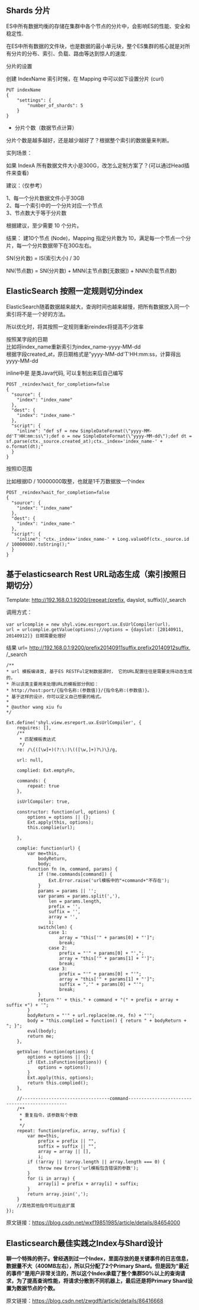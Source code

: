 ## Shards 分片

ES中所有数据均衡的存储在集群中各个节点的分片中，会影响ES的性能、安全和稳定性.

在ES中所有数据的文件块，也是数据的最小单元块，整个ES集群的核心就是对所有分片的分布、索引、负载、路由等达到惊人的速度.

分片的设置

创建 IndexName 索引时候，在 Mapping 中可以如下设置分片 (curl)
```
PUT indexName
{
    "settings": {
        "number_of_shards": 5
    }
}
```
- 分片个数（数据节点计算）

分片个数是越多越好，还是越少越好了？根据整个索引的数据量来判断。

实列场景：

如果 IndexA 所有数据文件大小是300G，改怎么定制方案了？(可以通过Head插件来查看)

建议：（仅参考）

1、每一个分片数据文件小于30GB  
2、每一个索引中的一个分片对应一个节点  
3、节点数大于等于分片数  

根据建议，至少需要 10 个分片。

结果： 建10个节点 (Node)，Mapping 指定分片数为 10，满足每一个节点一个分片，每一个分片数据带下在30G左右。

SN(分片数) = IS(索引大小) / 30

NN(节点数) = SN(分片数) + MNN(主节点数[无数据]) + NNN(负载节点数)



## ElasticSearch 按照一定规则切分index

ElasticSearch随着数据越来越大，查询时间也越来越慢，把所有数据放入同一个索引将不是一个好的方法。

所以优化时，将其按照一定规则重新reindex将提高不少效率

按照某字段的日期  
比如将index_name重新索引为index_name-yyyy-MM-dd  
根据字段created_at，原日期格式是"yyyy-MM-dd'T'HH:mm:ss，计算得出yyyy-MM-dd  

inline中是 是类Java代码, 可以复制出来后自己编写
```
POST _reindex?wait_for_completion=false
{
  "source": {
    "index": "index_name"
  },
  "dest": {
    "index": "index_name-"
  },
  "script": {
    "inline": "def sf = new SimpleDateFormat(\"yyyy-MM-dd'T'HH:mm:ss\");def o = new SimpleDateFormat(\"yyyy-MM-dd\");def dt = sf.parse(ctx._source.created_at);ctx._index='index_name-' + o.format(dt);"
  }
}
```
按照ID范围

比如根据ID / 10000000取整，也就是1千万数据放一个index
```
POST _reindex?wait_for_completion=false
{
  "source": {
    "index": "index_name"
  },
  "dest": {
    "index": "index_name-"
  },
  "script": {
    "inline": "ctx._index='index_name-' + Long.valueOf(ctx._source.id / 10000000).toString();"
  }
}
```


## 基于elasticsearch Rest URL动态生成（索引按照日期切分）

Template: http://192.168.0.1:9200/{repeat:(prefix, dayslot, suffix)}/_search

调用方式：
```
var urlcomplie = new shyl.view.esreport.ux.EsUrlCompiler(url)，
url = urlcomplie.getValue(options);//options = {dayslot: [20140911, 20140912]} 日期需要处理好
```
结果 url= http://192.168.0.1:9200/prefix20140911suffix,prefix20140912suffix, /_search

```
/**
* url 模板编译类, 基于ES RESTFul定制数据源时， 它的URL配置往往是需要支持动态生成的，
* 所以该类主要用来处理URL的模板部分例如：
* http://host:port/{指令名称:(参数值)}/{指令名称:(参数值)}。
* 基于这样的设计，你可以定义自己想要的格式。
*
* @author wang xiu fu
*/

Ext.define('shyl.view.esreport.ux.EsUrlCompiler', {
	requires: [],
	/**
	 * 匹配模板表达式
	 */
	re: /\{([\w]+)(?:\:)\(([\w,]+)?\)\}/g,

	url: null,

	complied: Ext.emptyFn,

	commands: {
		repeat: true
	},

	isUrlCompiler: true,

	constructor: function(url, options) {
		options = options || {};
		Ext.apply(this, options);
		this.complie(url);

	},

	complie: function(url) {
		var me=this,
			bodyReturn,
			body;
		function fn (m, command, params) {
			if (!me.commands[command]) {
				Ext.Error.raise('url模板中的"+command+"不存在');
			}
			params = params || '';
			var params = params.split(','),
				len = params.length,
				prefix = '',
				suffix = '',
				array = '',
				i;
			switch(len) {
				case 1:
					array = "this['" + params[0] + "']";
					break;
				case 2:
					prefix = "'" + params[0] + "',";
					array = "this['" + params[1] + "']";
					break;
				case 3:
					prefix = "'" + params[0] + "'";
					array = "this['" + params[1] + "']";
					suffix = ",'" + params[0] + "'";
					break;
			}
			return "' + this." + command + "(" + prefix + array + suffix +") + '";
		}
		bodyReturn = "'" + url.replace(me.re, fn) + "'";
		body = "this.complied = function() { return " + bodyReturn + "; }";
		eval(body);
		return me;
	},

	getValue: function(options) {
		options = options || {};
		if (Ext.isFunction(options)) {
			options = options();
		} 
		Ext.apply(this, options);
		return this.complied();
	},

	//---------------------------------command-----------------------------------------------
	/**
	 * 重复指令，该参数有个参数
	 * 
	 */
	repeat: function(prefix, array, suffix) {
		var me=this,
			prefix = prefix || "",
			suffix = suffix || "",
			array = array || [],
			i;
		if (!array || !array.length || array.length === 0) {
			throw new Error('url模板包含错误的参数');
		}
		for (i in array) {
			array[i] = prefix + array[i] + suffix;
		}
		return array.join(',');
	}
	//其他其他指令可以在此扩展
});
```

原文链接：https://blog.csdn.net/wxf19851985/article/details/84654000


## Elasticsearch最佳实践之Index与Shard设计


**聊一个特殊的例子。曾经遇到过一个Index，里面存放的是关键事件的日志信息，数据量不大（400MB左右），所以只分配了2个Primary Shard。但是因为“最近的事件”是用户非常关注的，所以这个Index承载了整个集群50%以上的查询请求，为了提高查询性能，将请求分散到不同机器上，最后还是将Primary Shard设置为数据节点的个数。**

原文链接：https://blog.csdn.net/zwgdft/article/details/86416668

